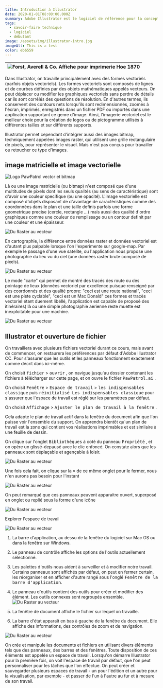 ```yaml
---
title: Introduction à Illustrator
date: 2020-01-01T08:00:00.000Z
summary: Adobe Illustrator est le logiciel de référence pour la conception graphique vectorielle. Dans ce cours, vous apprendrez toutes ses fonctionnalités essentielles pour libérer votre créativité et maîtriser le logiciel de graphisme vectoriel le plus puissant !. 
tags:
  - savoir-faire technique
  - logiciel
  - débutant
image: /assets/img/illustrator-intro.jpg
imageAlt: This is a test
color: eb6559
---
```

| ![Forst, Averell & Co. Affiche pour imprimerie Hoe 1870](/src/assets/img/illustrator-intro.jpg) |
|:--:|


Dans Illustrator, on travaille principalement avec des formes vectoriels (parfois objets vectoriels). Les formes vectoriels sont composés de lignes et de courbes définies par des objets mathématiques appelés vecteurs.
On peut déplacer ou modifier les graphiques vectoriels sans perdre de détails car ils sont corrélés des questions de résolution. En d'autres termes, ils conservent des contours nets lorsqu'ils sont redimensionnés, zoomés à l'écran, imprimés, enregistrés dans un fichier PDF ou importés dans une application supportant ce genre d'image. Ainsi, l'imagerie vectoriel est le meilleur choix pour la création de logos ou de pictogramme utilisés à différentes tailles et sur différents supports.

Illustrator permet cependant d'intégrer aussi des images bitmap, techniquement appelées images raster, qui utilisent une grille rectangulaire de pixels, pour représenter le visuel. Mais n'est pas conçus pour travailler ou retoucher ce type d'images.

## image matricielle et image vectorielle

![Logo PawPatrol vector et bitmap](/src/assets/img/logo-PawPatrol-vector-bitmap.jpg)

Là ou une image matricielle (ou bitmap) n'est composé que d'une multitudes de pixels dont les seuls qualités (au sens de caractèristique) sont d'avoir une couleur specifique (ou une opacité). L'image vectorielle est composé d'objets disposant de d'avantage de caractèristiques comme des coordonnées dans le plan et une taille definis parfois une forme geometrique precise (cercle, rectangle ...) mais aussi des qualité d'ordre graphiques comme une couleur de remplissage ou un contour definit par une couleur et une épaisseur.

![Du Raster au vecteur](/src/assets/img/gmap-raster.jpg)

En cartographie, la différence entre données raster et données vectoriel est d'autant plus palpable lorsque l'on l'experimente sur google-map. Par exemple le passage d'une vue satelite, ou l'application nous propose une photographie du lieu vu du ciel (une données raster brute composé de pixels).

![Du Raster au vecteur](/src/assets/img/Map-vector.jpg)

Le mode "carte" qui permet de montré des tracés des route ou des pointage de lieux (données vectoriel par excellence puisque renseigné par des coordonnés et des qualité propre: "ceci est une route national", "ceci est une piste cyclable", "ceci est un Mac Donald" ces formes et tracès vectoriel étant duement libéllé, l'application est capable de proposé des itinéraires) là ou une simple photographie aerienne reste muette est inexploitable pour une machine.

![Du Raster au vecteur](/src/assets/img/Map-vector2.jpg)

## Illustrator et ouverture de fichier

On travaillera avec plusieurs fichiers vectoriel durant ce cours, mais avant de commencer, on restaurera les préférences par défaut d'Adobe Illustrator CC. Pour s'assurer que les outils et les panneaux fonctionnent exactement comme décrit dans ici-même.

On choisit <kbd>fichier</kbd> > <kbd>ouvrir</kbd> , on navigue jusqu'au dossier contenant les fichiers à télécharger sur cette page, et on ouvre le fichier <kbd>PawPatrol.ai</kbd> .

On choisit <kbd>Fenêtre</kbd> > <kbd>Espace de travail</kbd> > <kbd>les indispensables classique</kbd> puis <kbd>réinitialisé Les indispensables classique</kbd> pour s'assurer que l'espace de travail est réglé sur les paramètres par défaut.

On choisit <kbd>Affichage</kbd> > <kbd>Ajuster le plan de travail à la fenêtre</kbd> .

Cela adapte le plan de travail actif dans la fenêtre du document afin que l'on puisse voir l'ensemble du support. On apprendra bientôt qu'un plan de travail est la zone qui contient vos réalisations imprimables et est similaire à une feuille de dessin.

On clique sur l'onglet <kbd>Bibliothèques</kbd> à coté du panneau <kbd>Propriété</kbd> , et on opère un glissé-depausé avec le clic enfoncé. On constate alors que les panneaux sont déplaçable et agençable à loisir.

![Du Raster au vecteur](/src/assets/img/propriete-bibli.jpg)

Une fois cela fait, on clique sur la <kbd>×</kbd> de ce même onglet pour le fermer, nous n'en aurons pas besoin pour l'instant

![Du Raster au vecteur](/src/assets/img/bibli.jpg)

On peut remarqué que ces panneaux peuvent apparaitre ouvert, superposé en onglet ou replié sous la forme d'une icône

![Du Raster au vecteur](/src/assets/img/icon-palette-2.jpg)

Explorer l'espace de travail

![Du Raster au vecteur](/src/assets/img/illufenetre.jpg)

1. La barre d'application, au dessu de la fenêtre du logiciel sur Mac OS ou dans la fenêtre sur Windows.
2. Le panneau de contrôle affiche les options de l'outils actuellement sélectionné.
3. Les palettes d'outils nous aident à surveiller et à modifier notre travail. Certains panneaux sont affichés par défaut, on peut en fermer certain, les réorganiser et en afficher d'autre rangé sous l'onglé <kbd>Fenêtre de la barre d'application</kbd>.
4. Le panneau d'outils contient des outils pour créer et modifier des élément. Les outils connexes sont regroupés ensemble.
![Du Raster au vecteur](/src/assets/img/outils-cache.jpg)

5. La fenêtre de document affiche le fichier sur lequel on travaille.
6. La barre d'état apparaît en bas à gauche de la fenêtre du document. Elle affiche des informations, des contrôles de zoom et de navigation.

![Du Raster au vecteur](/src/assets/img/outils-Test.jpg)



On crée et manipule les documents et fichiers en utilisant divers éléments tels que des panneaux, des barres et des fenêtres. Toute disposition de ces éléments est appelée un espace de travail. Lorsqu'on démarre Illustrator pour la première fois, on voit l'espace de travail par défaut, que l'on peut personnaliser pour les tâches que l'on effectue. On peut créer et sauvegarder plusieurs espaces de travail - un pour l'édition et un autre pour la visualisation, par exemple - et passer de l'un à l'autre au fur et à mesure de son travail.